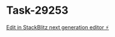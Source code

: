 # Task-29253

[Edit in StackBlitz next generation editor ⚡️](https://stackblitz.com/~/github.com/kevin-turing/Task-29253)